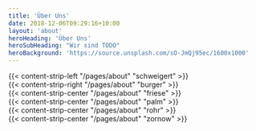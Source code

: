 ```yaml
---
title: 'Über Uns'
date: 2018-12-06T09:29:16+10:00
layout: 'about'
heroHeading: 'Über Uns'
heroSubHeading: "Wir sind TODO"
heroBackground: 'https://source.unsplash.com/sO-JmQj95ec/1600x1000'
---
```


<div>
{{< content-strip-left "/pages/about" "schweigert" >}}
</div>
<div>
{{< content-strip-right "/pages/about" "burger" >}}
</div>
<div>
{{< content-strip-center "/pages/about" "friese" >}}
</div>
<div>
{{< content-strip-center "/pages/about" "palm" >}}
</div>
<div>
{{< content-strip-center "/pages/about" "rohr" >}}
</div>
<div>
{{< content-strip-center "/pages/about" "zornow" >}}
</div>
